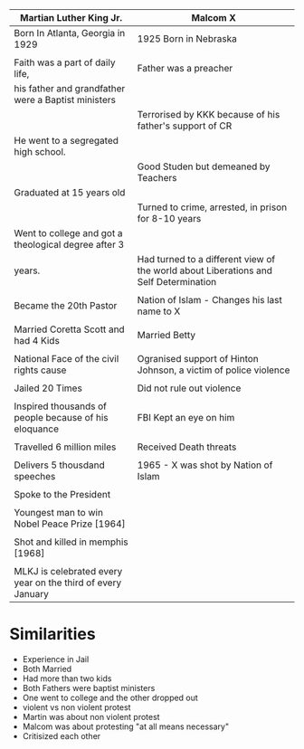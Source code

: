 | **Martian Luther King Jr.**                                 | **Malcom X**                                                                         |
| ----------------------------------------------------------- | ------------------------------------------------------------------------------------ |
| Born In Atlanta, Georgia in 1929                            | 1925 Born in Nebraska                                                                |
|                                                             |                                                                                      |
| Faith was a part of daily life,                             | Father was a preacher                                                                |
| his father and grandfather were a Baptist ministers         |                                                                                      |
|                                                             | Terrorised by KKK because of his father's support of CR                              |
| He went to a segregated high school.                        |                                                                                      |
|                                                             | Good Studen but demeaned by Teachers                                                 |
| Graduated at 15 years old                                   |                                                                                      |
|                                                             | Turned to crime, arrested, in prison for 8-10 years                                  |
| Went to college and got a theological degree after 3        |                                                                                      |
| years.                                                      | Had turned to a different view of the world about Liberations and Self Determination |
|                                                             |                                                                                      |
| Became the 20th Pastor                                      | Nation of Islam - Changes his last name to X                                         |
|                                                             |                                                                                      |
| Married Coretta Scott and had 4 Kids                        | Married Betty                                                                        |
|                                                             |                                                                                      |
| National Face of the civil rights cause                     | Ogranised support of Hinton Johnson, a victim of police violence                     |
|                                                             |                                                                                      |
| Jailed 20 Times                                             | Did not rule out violence                                                            |
|                                                             |                                                                                      |
| Inspired thousands of people because of his eloquance       | FBI Kept an eye on him                                                               |
|                                                             |                                                                                      |
| Travelled 6 million miles                                   | Received Death threats                                                               |
|                                                             |                                                                                      |
| Delivers 5 thousdand speeches                               | 1965 - X was shot by Nation of Islam                                                                                     |
|                                                             |                                                                                      |
| Spoke to the President                                      |                                                                                      |
|                                                             |                                                                                      |
| Youngest man to win Nobel Peace Prize  [1964]               |                                                                                      |
|                                                             |                                                                                      |
| Shot and killed in memphis [1968]                           |                                                                                      |
|                                                             |                                                                                      |
| MLKJ is celebrated every year on the third of every January |                                                                                      |


# Similarities

- Experience in Jail
- Both Married
- Had more than two kids
- Both Fathers were baptist ministers
- One went to college and the other dropped out
- violent vs non violent protest
- Martin was about non violent protest
- Malcom was about protesting "at all means necessary"
- Critisized each other